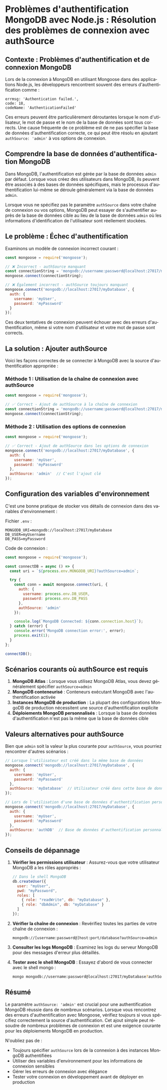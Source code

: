 # Problèmes d'authentification MongoDB avec Node.js : Résolution des problèmes de connexion avec authSource

<Validator lang="fr" :platform-list="['Node.js 18+', 'MongoDB 5+', 'Mongoose 7+']" date="2025-08-15" />

## Contexte : Problèmes d'authentification et de connexion MongoDB

Lors de la connexion à MongoDB en utilisant Mongoose dans des applications Node.js, les développeurs rencontrent souvent des erreurs d'authentification comme :

```
errmsg: 'Authentication failed.',
code: 18,
codeName: 'AuthenticationFailed'
```

Ces erreurs peuvent être particulièrement déroutantes lorsque le nom d'utilisateur, le mot de passe et le nom de la base de données sont tous corrects. Une cause fréquente de ce problème est de ne pas spécifier la base de données d'authentification correcte, ce qui peut être résolu en ajoutant `authSource: 'admin'` à vos options de connexion.

## Comprendre la base de données d'authentification MongoDB

Dans MongoDB, l'authentification est gérée par la base de données `admin` par défaut. Lorsque vous créez des utilisateurs dans MongoDB, ils peuvent être associés à des bases de données spécifiques, mais le processus d'authentification lui-même se déroule généralement via la base de données `admin`.

Lorsque vous ne spécifiez pas le paramètre `authSource` dans votre chaîne de connexion ou vos options, MongoDB peut essayer de s'authentifier auprès de la base de données cible au lieu de la base de données `admin` où les informations d'identification de l'utilisateur sont réellement stockées.

## Le problème : Échec d'authentification

Examinons un modèle de connexion incorrect courant :

```javascript
const mongoose = require('mongoose');

// ❌ Incorrect - authSource manquant
const connectionString = 'mongodb://username:password@localhost:27017/myDatabase';
mongoose.connect(connectionString);

// ❌ Également incorrect - authSource toujours manquant
mongoose.connect('mongodb://localhost:27017/myDatabase', {
  auth: {
    username: 'myUser',
    password: 'myPassword'
  }
});
```

Ces deux tentatives de connexion peuvent échouer avec des erreurs d'authentification, même si votre nom d'utilisateur et votre mot de passe sont corrects.

## La solution : Ajouter authSource

Voici les façons correctes de se connecter à MongoDB avec la source d'authentification appropriée :

### Méthode 1 : Utilisation de la chaîne de connexion avec authSource

```javascript
const mongoose = require('mongoose');

// ✅ Correct - Ajout de authSource à la chaîne de connexion
const connectionString = 'mongodb://username:password@localhost:27017/myDatabase?authSource=admin';
mongoose.connect(connectionString);
```

### Méthode 2 : Utilisation des options de connexion

```javascript
const mongoose = require('mongoose');

// ✅ Correct - Ajout de authSource dans les options de connexion
mongoose.connect('mongodb://localhost:27017/myDatabase', {
  auth: {
    username: 'myUser',
    password: 'myPassword'
  },
  authSource: 'admin'  // C'est l'ajout clé
});
```

## Configuration des variables d'environnement

C'est une bonne pratique de stocker vos détails de connexion dans des variables d'environnement :

Fichier `.env` :
```env
MONGODB_URI=mongodb://localhost:27017/myDatabase
DB_USER=myUsername
DB_PASS=myPassword
```

Code de connexion :
```javascript
const mongoose = require('mongoose');

const connectDB = async () => {
  const uri = `${process.env.MONGODB_URI}?authSource=admin`;

  try {
    const conn = await mongoose.connect(uri, {
      auth: {
        username: process.env.DB_USER,
        password: process.env.DB_PASS
      },
      authSource: 'admin'
    });

    console.log(`MongoDB Connected: ${conn.connection.host}`);
  } catch (error) {
    console.error('MongoDB connection error:', error);
    process.exit(1);
  }
};

connectDB();
```

## Scénarios courants où authSource est requis

1. **MongoDB Atlas** : Lorsque vous utilisez MongoDB Atlas, vous devez généralement spécifier `authSource=admin`
2. **MongoDB conteneurisé** : Conteneurs exécutant MongoDB avec l'authentification activée
3. **Instances MongoDB de production** : La plupart des configurations MongoDB de production nécessitent une source d'authentification explicite
4. **Déploiements MongoDB personnalisés** : Lorsque la base de données d'authentification n'est pas la même que la base de données cible

## Valeurs alternatives pour authSource

Bien que `admin` soit la valeur la plus courante pour `authSource`, vous pourriez rencontrer d'autres scénarios :

```javascript
// Lorsque l'utilisateur est créé dans la même base de données
mongoose.connect('mongodb://localhost:27017/myDatabase', {
  auth: {
    username: 'myUser',
    password: 'myPassword'
  },
  authSource: 'myDatabase'  // Utilisateur créé dans cette base de données
});

// Lors de l'utilisation d'une base de données d'authentification personnalisée
mongoose.connect('mongodb://localhost:27017/myDatabase', {
  auth: {
    username: 'myUser',
    password: 'myPassword'
  },
  authSource: 'authDB'  // Base de données d'authentification personnalisée
});
```

## Conseils de dépannage

1. **Vérifier les permissions utilisateur** : Assurez-vous que votre utilisateur MongoDB a les rôles appropriés :
   ```javascript
   // Dans le shell MongoDB
   db.createUser({
     user: "myUser",
     pwd: "myPassword",
     roles: [
       { role: "readWrite", db: "myDatabase" },
       { role: "dbAdmin", db: "myDatabase" }
     ]
   });
   ```

2. **Vérifier la chaîne de connexion** : Revérifiez toutes les parties de votre chaîne de connexion :
   ```
   mongodb://[username:password@]host:port/database?authSource=admin
   ```

3. **Consulter les logs MongoDB** : Examinez les logs du serveur MongoDB pour des messages d'erreur plus détaillés.

4. **Tester avec le shell MongoDB** : Essayez d'abord de vous connecter avec le shell mongo :
   ```bash
   mongo mongodb://username:password@localhost:27017/myDatabase?authSource=admin
   ```

## Résumé

Le paramètre `authSource: 'admin'` est crucial pour une authentification MongoDB réussie dans de nombreux scénarios. Lorsque vous rencontrez des erreurs d'authentification avec Mongoose, vérifiez toujours si vous spécifiez correctement la source d'authentification. Cet ajout simple peut résoudre de nombreux problèmes de connexion et est une exigence courante pour les déploiements MongoDB en production.

N'oubliez pas de :
- Toujours spécifier `authSource` lors de la connexion à des instances MongoDB authentifiées
- Utiliser des variables d'environnement pour les informations de connexion sensibles
- Gérer les erreurs de connexion avec élégance
- Tester votre connexion en développement avant de déployer en production